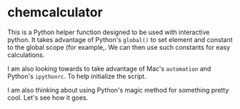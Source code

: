 # chemcalculator

This is a Python helper function designed to be used with interactive python. It takes advantage of Python's `global()` to set element and constant to the global scope (for example,. We can then use such constants for easy calculations.

I am also looking towards to take advantage of Mac's `automation` and Python's `ipythonrc`. To help initialize the script.

I am also thinking about using Python's magic method for something pretty cool. Let's see how it goes.
